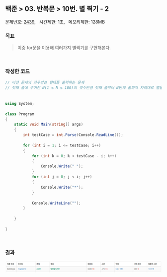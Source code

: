 
## 백준 > 03. 반복문 > 10번. 별 찍기 - 2    
문제번호: [2439](https://www.acmicpc.net/problem/2439), &nbsp; 시간제한: 1초, &nbsp; 메모리제한: 128MB

### 목표     
> 이중 for문을 이용해 여러가지 별찍기를 구현해본다.        

<br>

### 작성한 코드   

```cs
// 이전 문제의 좌우반전 형태를 출력하는 문제
// 첫째 줄에 주어진 N(1 ≤ N ≤ 100)의 갯수만큼 첫째 줄부터 N번째 줄까지 차례대로 별을 출력한다.


using System;

class Program
{
    static void Main(string[] args)
    {        
        int testCase = int.Parse(Console.ReadLine());

        for (int i = 1; i <= testCase; i++)
        {
            for (int k = 0; k < testCase - i; k++)
            {
                Console.Write(" ");
            }
            for (int j = 0; j < i; j++)
            {
                Console.Write("*");
            }

            Console.WriteLine("");
        }

    }
    
}
```

<br>

### 결과    

![03단계 10번문항 제출결과](00/result_10.png)